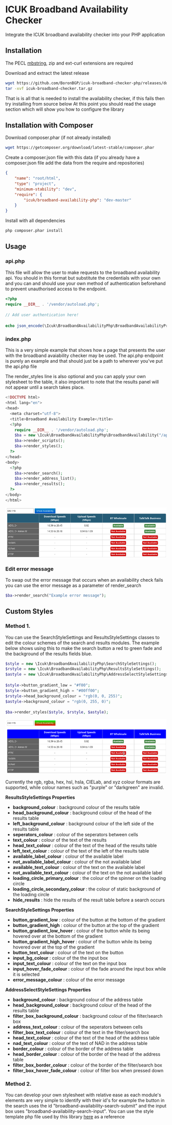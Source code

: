 # ICUK Broadband Availability Checker
Integrate the ICUK broadband availability checker into your PHP application
## Installation

The PECL [mbstring](http://php.net/mbstring), zip and ext-curl extensions are required

Download and extract the latest release
```bash
wget https://github.com/BoronBGP/icuk-broadband-checker-php/releases/download/latest/icuk-broadband-checker.tar.gz
tar -xvf icuk-broadband-checker.tar.gz
```

That is is all that is needed to install the availability checker, if this fails then try installing from source below
At this point you should read the usage section which will show you how to configure the library

## Installation with Composer

Download composer.phar (if not already installed)
```bash
wget https://getcomposer.org/download/latest-stable/composer.phar
```

Create a composer.json file with this data (if you already have a composer.json file add the data from the require and repositories)
```json
{
    "name": "root/html",
    "type": "project",
    "minimum-stability": "dev",
    "require": {
        "icuk/broadband-availability-php": "dev-master"
    }
}
```

Install with all dependencies

```bash
php composer.phar install
```

## Usage

### api.php

This file will allow the user to make requests to the broadband availability api. You should in this format but substitute the credentials with your own and
you can and should use your own method of authentication beforehand to prevent unauthorised access to the endpoint.

```php
<?php
require __DIR__ . '/vendor/autoload.php';

// Add user authentication here!

echo json_encode(\Icuk\BroadbandAvailabilityPhp\BroadbandAvailabilityProxy::handle_api("ExampleAPIUsername", "ExampleAPIPassword123"));
```

### index.php

This is a very simple example that shows how a page that presents the user with the broadband avaiability checker may be used.
The api.php endpoint is purely an example and that should just be a path to wherever you've put the api.php file

The render_styles line is also optional and you can apply your own stylesheet to the table, it also important to note that the results
panel will not appear until a search takes place.

```php
<!DOCTYPE html>
<html lang="en">
<head>
  <meta charset="utf-8">
  <title>Broadband Availability Example</title>
  <?php
    require __DIR__ . '/vendor/autoload.php';
    $ba = new \Icuk\BroadbandAvailabilityPhp\BroadbandAvailability("/api.php");
    $ba->render_scripts();
    $ba->render_styles();
  ?>
</head>
<body>
  <?php
    $ba->render_search();
    $ba->render_address_list();
    $ba->render_results();
  ?>
</body>
</html>
```

![Example of what the above code should result in](https://github.com/BoronBGP/icuk-broadband-checker-php/blob/master/assets/default_example.png "Should result in this")

### Edit error message
To swap out the error message that occurs when an availability check fails you can use the error message as a parameter of render_search
```php
$ba->render_search("Example error message");
```

## Custom Styles
### Method 1.
You can use the SearchStyleSettings and ResultsStyleSettings classes to edit the colour schemes of the search and results modules.
The example below shows using this to make the search button a red to green fade and the background of the results fields blue.


```php
$style = new \Icuk\BroadbandAvailabilityPhp\SearchStyleSettings();
$rstyle = new \Icuk\BroadbandAvailabilityPhp\ResultsStyleSettings();
$astyle = new \Icuk\BroadbandAvailabilityPhp\AddressSelectStyleSettings();

$style->button_gradient_low = "#f00";
$style->button_gradient_high = "#00ff00";
$rstyle->head_background_colour = "rgb(0, 0, 255)";
$astyle->background_colour = "rgb(0, 255, 0)";

$ba->render_styles($style, $rstyle, $astyle);
```
![Example of what the above code should result in](https://github.com/BoronBGP/icuk-broadband-checker-php/blob/master/assets/style_example.png "Should result in this")

Currently the rgb, rgba, hex, hsl, hsla, CIELab, and xyz colour formats are supported, while colour names such as "purple" or "darkgreen" are invalid.

**ResultsStyleSettings Properties**
* **background_colour**  : background colour of the results table
* **head_background_colour** : background colour of the head of the results table
* **left_background_colour** : background colour of the left side of the results table
* **seperators_colour** : colour of the seperators between cells
* **text_colour** : colour of the text of the results
* **head_text_colour** : colour of the text of the head of the results table
* **left_text_colour** : colour of the text of the left of the results table
* **available_label_colour** : colour of the available label
* **not_available_label_colour** : colour of the not available label
* **available_text_colour** : colour of the text on the available label
* **not_available_text_colour** : colour of the text on the not available label
* **loading_circle_primary_colour** : the colour of the spinner on the loading circle
* **loading_circle_secondary_colour** : the colour of static background of the loading circle
* **hide_results** : hide the results  of the result table before a search occurs

**SearchStyleSettings Properties**
 * **button_gradient_low** : colour of the button at the bottom of the gradient
 * **button_gradient_high** : colour of the button at the top of the gradient
 * **button_gradient_low_hover** : colour of the button while its being hovered over at the bottom of the gradient
 * **button_gradient_high_hover** : colour of the button while its being hovered over at the top of the gradient
 * **button_text_colour** : colour of the text on the button
 * **input_bg_colour** : colour of the the input box
 * **input_text_colour** : colour of the text on the input box
 * **input_hover_fade_colour** : colour of the fade around the input box while it is selected
 * **error_message_colour** : colour of the error message

**AddressSelectStyleSettings Properties**
* **background_colour**  : background colour of the address table
* **head_background_colour** : background colour of the head of the results table
* **filter_box_background_colour** : background colour of the filter/search box
* **address_text_colour** : colour of the seperators between cells
* **filter_box_text_colour** : colour of the text in the filter/search box
* **head_text_colour** : colour of the text of the head of the address table
* **nad_text_colour** : colour of the text of NAD in the address table
* **border_colour** : colour of the border of the address table
* **head_border_colour** : colour of the border of the head of the address table
* **filter_box_border_colour** : colour of the border of the filter/search box
* **filter_box_hover_fade_colour** : colour of filter box when pressed down

### Method 2.
You can develop your own stylesheet with relative ease as each module's elements are very simple to identify with their id's for example the button in the search
uses the id "broadband-availability-search-submit" and the input box uses "broadband-availability-search-input".
You can use the style template php file used by this library [here](src/modules/Styles.php) as a reference
